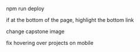 npm run deploy

if at the bottom of the page, highlight the bottom link

change capstone image

fix hovering over projects on mobile